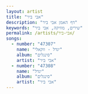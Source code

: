 ```yaml
---
layout: artist
title: "אבי ביר"
description: "דף האמן אבי ביר"
keywords: "שירים, מוזיקה, אבי ביר"
permalink: /artists/אבי-ביר/
songs:
  - number: "47307"
    name: "יגדל - ווקאלי"
    album: "סינגלים"
    artist: "אבי ביר"
  - number: "47308"
    name: "יגדל"
    album: "סינגלים"
    artist: "אבי ביר"
---
```

